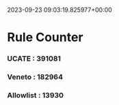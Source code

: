 2023-09-23 09:03:19.825977+00:00
# Rule Counter 
 ### UCATE : 391081

 ### Veneto : 182964

 ### Allowlist : 13930